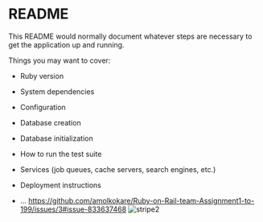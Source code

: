 # README

This README would normally document whatever steps are necessary to get the
application up and running.

Things you may want to cover:

* Ruby version

* System dependencies

* Configuration

* Database creation

* Database initialization

* How to run the test suite

* Services (job queues, cache servers, search engines, etc.)

* Deployment instructions

* ...
https://github.com/amolkokare/Ruby-on-Rail-team-Assignment1-to-199/issues/3#issue-833637468
![stripe2](https://user-images.githubusercontent.com/74089832/111456222-bb97b000-873c-11eb-9a44-0f0f525a890b.png)
